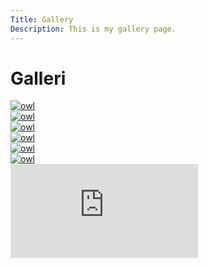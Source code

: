 ```yaml
---
Title: Gallery
Description: This is my gallery page.
---
```


Galleri
==========================


<div class="landingpage">
<div class="box1">
    <a href="%base_url%/image/Ugglor/1.jpg" target="_blank">
    <picture>
        <source media="(min-width: 960px)" srcset="%base_url%/image/Ugglor/1.jpg?width=275&q=50">
        <img src="%base_url%/image/Ugglor/1.jpg?width=480&q=50" alt="owl">
    </picture>
</div>

<div class="box2">
    <a href="%base_url%/image/Ugglor/2.jpg" target="_blank">
    <picture>
        <source media="(min-width: 960px)" srcset="%base_url%/image/Ugglor/2.jpg?width=275&q=50">
        <img src="%base_url%/image/Ugglor/2.jpg?width=480&q=50" alt="owl">
    </picture>
</div>

<div class="box3">
    <a href="%base_url%/image/Ugglor/3.jpg" target="_blank">
    <picture>
        <source media="(min-width: 960px)" srcset="%base_url%/image/Ugglor/3.jpg?width=275&q=50">
        <img src="%base_url%/image/Ugglor/3.jpg?width=480&q=50" alt="owl">
    </picture>
</div>

<div class="box1">
    <a href="%base_url%/image/Ugglor/4.jpg" target="_blank">
    <picture>
        <source media="(min-width: 960px)" srcset="%base_url%/image/Ugglor/4.jpg?width=275&q=50">
        <img src="%base_url%/image/Ugglor/4.jpg?width=480&q=50" alt="owl">
    </picture>
</div>

<div class="box2">
    <a href="%base_url%/image/Ugglor/5.jpg" target="_blank">
    <picture>
        <source media="(min-width: 960px)" srcset="%base_url%/image/Ugglor/5.jpg?width=275&q=50">
        <img src="%base_url%/image/Ugglor/5.jpg?width=480&q=50" alt="owl">
    </picture>
</div>

<div class="box3">
    <a href="%base_url%/image/Ugglor/6.jpg" target="_blank">
    <picture>
        <source media="(min-width: 960px)" srcset="%base_url%/image/Ugglor/6.jpg?width=275&q=50">
        <img src="%base_url%/image/Ugglor/6.jpg?width=480&q=50" alt="owl">
    </picture>
</div>

<div class="embed-container">
    <iframe title="videoFrame" src="https://www.youtube.com/embed/vZDjWLwqAPY" frameborder="0" allowfullscreen></iframe>
</div>
</div>